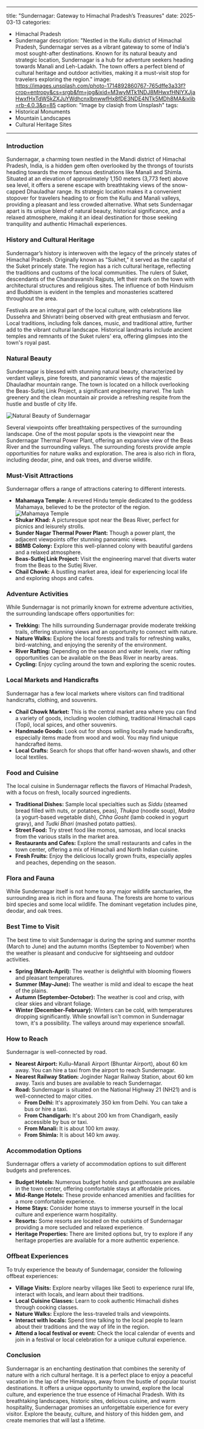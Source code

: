 
---
title: "Sundernagar: Gateway to Himachal Pradesh’s Treasures"
date: 2025-03-13
categories:
  - Himachal Pradesh
  - Sundernagar
description: "Nestled in the Kullu district of Himachal Pradesh, Sundernagar serves as a vibrant gateway to some of India's most sought-after destinations. Known for its natural beauty and strategic location, Sundernagar is a hub for adventure seekers heading towards Manali and Leh-Ladakh. The town offers a perfect blend of cultural heritage and outdoor activities, making it a must-visit stop for travelers exploring the region."
image: https://images.unsplash.com/photo-1714892860767-765dffe3a33f?crop=entropy&cs=srgb&fm=jpg&ixid=M3wyMTk1NDJ8MHwxfHNlYXJjaHwxfHxTdW5kZXJuYWdhcnxlbnwwfHx8fDE3NDE4NTk5MDh8MA&ixlib=rb-4.0.3&q=85
caption: "Image by clasiqh from Unsplash"
tags: 
  - Historical Monuments
  - Mountain Landscapes
  - Cultural Heritage Sites
---


### **Introduction**

Sundernagar, a charming town nestled in the Mandi district of Himachal Pradesh, India, is a hidden gem often overlooked by the throngs of tourists heading towards the more famous destinations like Manali and Shimla. Situated at an elevation of approximately 1,150 meters (3,773 feet) above sea level, it offers a serene escape with breathtaking views of the snow-capped Dhauladhar range. Its strategic location makes it a convenient stopover for travelers heading to or from the Kullu and Manali valleys, providing a pleasant and less crowded alternative. What sets Sundernagar apart is its unique blend of natural beauty, historical significance, and a relaxed atmosphere, making it an ideal destination for those seeking tranquility and authentic Himachali experiences.

### **History and Cultural Heritage**

Sundernagar’s history is interwoven with the legacy of the princely states of Himachal Pradesh. Originally known as "Sukhet," it served as the capital of the Suket princely state. The region has a rich cultural heritage, reflecting the traditions and customs of the local communities. The rulers of Suket, descendants of the Chandravanshi Rajputs, left their mark on the town with architectural structures and religious sites. The influence of both Hinduism and Buddhism is evident in the temples and monasteries scattered throughout the area.

Festivals are an integral part of the local culture, with celebrations like Dussehra and Shivratri being observed with great enthusiasm and fervor. Local traditions, including folk dances, music, and traditional attire, further add to the vibrant cultural landscape. Historical landmarks include ancient temples and remnants of the Suket rulers' era, offering glimpses into the town's royal past.

### **Natural Beauty**

Sundernagar is blessed with stunning natural beauty, characterized by verdant valleys, pine forests, and panoramic views of the majestic Dhauladhar mountain range. The town is located on a hillock overlooking the Beas-Sutlej Link Project, a significant engineering marvel. The lush greenery and the clean mountain air provide a refreshing respite from the hustle and bustle of city life.

<img src="placeholder_image_natural_beauty_sundernagar.jpg" alt="Natural Beauty of Sundernagar">

Several viewpoints offer breathtaking perspectives of the surrounding landscape. One of the most popular spots is the viewpoint near the Sundernagar Thermal Power Plant, offering an expansive view of the Beas River and the surrounding valleys. The surrounding forests provide ample opportunities for nature walks and exploration. The area is also rich in flora, including deodar, pine, and oak trees, and diverse wildlife.

### **Must-Visit Attractions**

Sundernagar offers a range of attractions catering to different interests.

*   **Mahamaya Temple:** A revered Hindu temple dedicated to the goddess Mahamaya, believed to be the protector of the region. <img src="placeholder_image_mahamaya_temple.jpg" alt="Mahamaya Temple">
*   **Shukar Khad:** A picturesque spot near the Beas River, perfect for picnics and leisurely strolls.
*   **Sunder Nagar Thermal Power Plant:** Though a power plant, the adjacent viewpoints offer stunning panoramic views.
*   **BBMB Colony:** Explore this well-planned colony with beautiful gardens and a relaxed atmosphere.
*   **Beas-Sutlej Link Project:** Visit the engineering marvel that diverts water from the Beas to the Sutlej River.
*   **Chail Chowk:** A bustling market area, ideal for experiencing local life and exploring shops and cafes.

### **Adventure Activities**

While Sundernagar is not primarily known for extreme adventure activities, the surrounding landscape offers opportunities for:

*   **Trekking:** The hills surrounding Sundernagar provide moderate trekking trails, offering stunning views and an opportunity to connect with nature.
*   **Nature Walks:** Explore the local forests and trails for refreshing walks, bird-watching, and enjoying the serenity of the environment.
*   **River Rafting:** Depending on the season and water levels, river rafting opportunities can be available on the Beas River in nearby areas.
*   **Cycling:** Enjoy cycling around the town and exploring the scenic routes.

### **Local Markets and Handicrafts**

Sundernagar has a few local markets where visitors can find traditional handicrafts, clothing, and souvenirs.

*   **Chail Chowk Market:** This is the central market area where you can find a variety of goods, including woolen clothing, traditional Himachali caps (Topi), local spices, and other souvenirs.
*   **Handmade Goods:** Look out for shops selling locally made handicrafts, especially items made from wood and wool. You may find unique handcrafted items.
*   **Local Crafts:** Search for shops that offer hand-woven shawls, and other local textiles.

### **Food and Cuisine**

The local cuisine in Sundernagar reflects the flavors of Himachal Pradesh, with a focus on fresh, locally sourced ingredients.

*   **Traditional Dishes:** Sample local specialties such as *Siddu* (steamed bread filled with nuts, or potatoes, peas), *Thukpa* (noodle soup), *Madra* (a yogurt-based vegetable dish), *Chha Gosht* (lamb cooked in yogurt gravy), and *Tudki Bhari* (mashed potato patties).
*   **Street Food:** Try street food like momos, samosas, and local snacks from the various stalls in the market area.
*   **Restaurants and Cafes:** Explore the small restaurants and cafes in the town center, offering a mix of Himachali and North Indian cuisine.
*   **Fresh Fruits:** Enjoy the delicious locally grown fruits, especially apples and peaches, depending on the season.

### **Flora and Fauna**

While Sundernagar itself is not home to any major wildlife sanctuaries, the surrounding area is rich in flora and fauna. The forests are home to various bird species and some local wildlife. The dominant vegetation includes pine, deodar, and oak trees.

### **Best Time to Visit**

The best time to visit Sundernagar is during the spring and summer months (March to June) and the autumn months (September to November) when the weather is pleasant and conducive for sightseeing and outdoor activities.

*   **Spring (March-April):** The weather is delightful with blooming flowers and pleasant temperatures.
*   **Summer (May-June):** The weather is mild and ideal to escape the heat of the plains.
*   **Autumn (September-October):** The weather is cool and crisp, with clear skies and vibrant foliage.
*   **Winter (December-February):** Winters can be cold, with temperatures dropping significantly. While snowfall isn't common in Sundernagar town, it's a possibility. The valleys around may experience snowfall.

### **How to Reach**

Sundernagar is well-connected by road.

*   **Nearest Airport:** Kullu–Manali Airport (Bhuntar Airport), about 60 km away. You can hire a taxi from the airport to reach Sundernagar.
*   **Nearest Railway Station:** Joginder Nagar Railway Station, about 60 km away. Taxis and buses are available to reach Sundernagar.
*   **Road:** Sundernagar is situated on the National Highway 21 (NH21) and is well-connected to major cities.
    *   **From Delhi:** It's approximately 350 km from Delhi. You can take a bus or hire a taxi.
    *   **From Chandigarh:** It's about 200 km from Chandigarh, easily accessible by bus or taxi.
    *   **From Manali:** It is about 100 km away.
    *   **From Shimla:** It is about 140 km away.

### **Accommodation Options**

Sundernagar offers a variety of accommodation options to suit different budgets and preferences.

*   **Budget Hotels:** Numerous budget hotels and guesthouses are available in the town center, offering comfortable stays at affordable prices.
*   **Mid-Range Hotels:** These provide enhanced amenities and facilities for a more comfortable experience.
*   **Home Stays:** Consider home stays to immerse yourself in the local culture and experience warm hospitality.
*   **Resorts:** Some resorts are located on the outskirts of Sundernagar providing a more secluded and relaxed experience.
*   **Heritage Properties:** There are limited options but, try to explore if any heritage properties are available for a more authentic experience.

### **Offbeat Experiences**

To truly experience the beauty of Sundernagar, consider the following offbeat experiences:

*   **Village Visits:** Explore nearby villages like Seoti to experience rural life, interact with locals, and learn about their traditions.
*   **Local Cuisine Classes:** Learn to cook authentic Himachali dishes through cooking classes.
*   **Nature Walks:** Explore the less-traveled trails and viewpoints.
*   **Interact with locals:** Spend time talking to the local people to learn about their traditions and the way of life in the region.
*   **Attend a local festival or event:** Check the local calendar of events and join in a festival or local celebration for a unique cultural experience.

### **Conclusion**

Sundernagar is an enchanting destination that combines the serenity of nature with a rich cultural heritage. It is a perfect place to enjoy a peaceful vacation in the lap of the Himalayas, away from the bustle of popular tourist destinations. It offers a unique opportunity to unwind, explore the local culture, and experience the true essence of Himachal Pradesh. With its breathtaking landscapes, historic sites, delicious cuisine, and warm hospitality, Sundernagar promises an unforgettable experience for every visitor. Explore the beauty, culture, and history of this hidden gem, and create memories that will last a lifetime.


